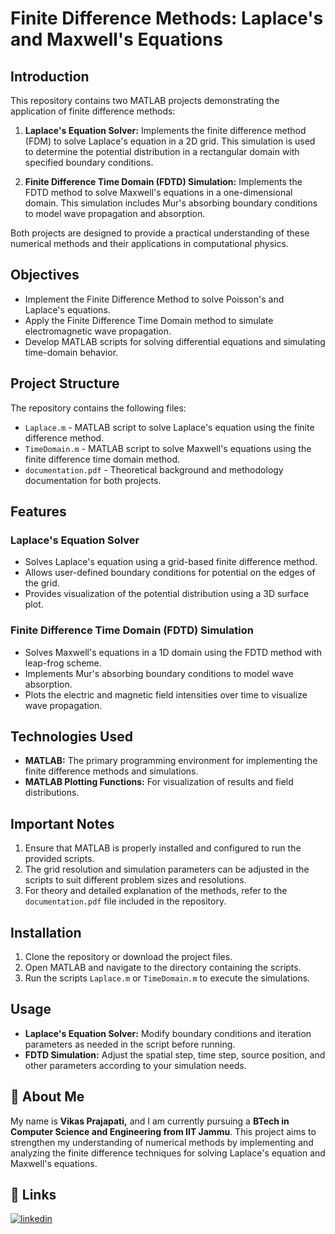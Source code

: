 # Finite Difference Methods: Laplace's and Maxwell's Equations

## Introduction
This repository contains two MATLAB projects demonstrating the application of finite difference methods:

1. __Laplace's Equation Solver:__ Implements the finite difference method (FDM) to solve Laplace's equation in a 2D grid. This simulation is used to determine the potential distribution in a rectangular domain with specified boundary conditions.

2. __Finite Difference Time Domain (FDTD) Simulation:__ Implements the FDTD method to solve Maxwell's equations in a one-dimensional domain. This simulation includes Mur's absorbing boundary conditions to model wave propagation and absorption.

Both projects are designed to provide a practical understanding of these numerical methods and their applications in computational physics.
## Objectives
- Implement the Finite Difference Method to solve Poisson's and Laplace's equations.
- Apply the Finite Difference Time Domain method to simulate electromagnetic wave propagation.
- Develop MATLAB scripts for solving differential equations and simulating time-domain behavior.
## Project Structure

The repository contains the following files:

* `Laplace.m` - MATLAB script to solve Laplace's equation using the finite difference method.
* `TimeDomain.m` - MATLAB script to solve Maxwell's equations using the finite difference time domain method.
* `documentation.pdf` - Theoretical background and methodology documentation for both projects.
## Features

### Laplace's Equation Solver
* Solves Laplace's equation using a grid-based finite difference method.
* Allows user-defined boundary conditions for potential on the edges of the grid.
* Provides visualization of the potential distribution using a 3D surface plot.

### Finite Difference Time Domain (FDTD) Simulation

* Solves Maxwell's equations in a 1D domain using the FDTD method with leap-frog scheme.
* Implements Mur's absorbing boundary conditions to model wave absorption.
* Plots the electric and magnetic field intensities over time to visualize wave propagation.
## Technologies Used

* __MATLAB:__ The primary programming environment for implementing the finite difference methods and simulations.
* __MATLAB Plotting Functions:__ For visualization of results and field distributions.
## Important Notes

1. Ensure that MATLAB is properly installed and configured to run the provided scripts.
2. The grid resolution and simulation parameters can be adjusted in the scripts to suit different problem sizes and resolutions.
3. For theory and detailed explanation of the methods, refer to the `documentation.pdf` file included in the repository.
## Installation

1. Clone the repository or download the project files.
2. Open MATLAB and navigate to the directory containing the scripts.
3. Run the scripts `Laplace.m` or `TimeDomain.m` to execute the simulations.
## Usage
- __Laplace's Equation Solver:__ Modify boundary conditions and iteration parameters as needed in the script before running.
- __FDTD Simulation:__ Adjust the spatial step, time step, source position, and other parameters according to your simulation needs.

## 🚀 About Me
My name is __Vikas Prajapati,__ and I am currently pursuing a __BTech in Computer Science and Engineering from IIT Jammu__. This project aims to strengthen my understanding of numerical methods by implementing and analyzing the finite difference techniques for solving Laplace's equation and Maxwell's equations.

## 🔗 Links
[![linkedin](https://img.shields.io/badge/linkedin-0A66C2?style=for-the-badge&logo=linkedin&logoColor=white)](https://www.linkedin.com/in/vikas-prajapati-577bab252/)